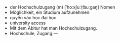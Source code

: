 - der Hochschulzugang (m)	[ˈhoːxʃuːlˌt͡suːɡaŋ]	Nomen
- Möglichkeit, ein Studium aufzunehmen
- quyền vào học đại học
- university access
- Mit dem Abitur hat man Hochschulzugang.
- Hochschule, Zugang	—